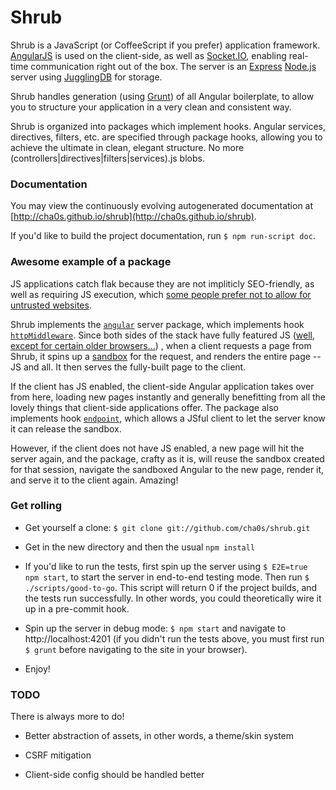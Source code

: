 Shrub
=====

Shrub is a JavaScript (or CoffeeScript if you prefer) application
framework. [AngularJS](http://angularjs.org/) is used on the client-side, as
well as [Socket.IO](http://socket.io/), enabling real-time communication right
out of the box. The server is an [Express](http://expressjs.com)
[Node.js](http://nodejs.org/) server using
[JugglingDB](https://github.com/1602/jugglingdb) for storage.

Shrub handles generation (using [Grunt](http://gruntjs.com/)) of all Angular
boilerplate, to allow you to structure your application in a very clean and
consistent way.

Shrub is organized into packages which implement hooks. Angular services,
directives, filters, etc. are specified through package hooks, allowing you to
achieve the ultimate in clean, elegant structure. No more
(controllers|directives|filters|services).js blobs.

### Documentation

You may view the continuously evolving autogenerated documentation at
[http://cha0s.github.io/shrub](http://cha0s.github.io/shrub).

If you'd like to build the project documentation, run `$ npm run-script doc`.

### Awesome example of a package

JS applications catch flak because they are not impliticly SEO-friendly,
as well as requiring JS execution, which [some people prefer not to
allow for untrusted websites](http://www.wired.com/threatlevel/2013/09/freedom-hosting-fbi/).

Shrub implements the
[`angular`](http://cha0s.github.io/shrub/server/packages/angular/index.html)
server package, which implements 
hook
[`httpMiddleware`](http://cha0s.github.io/shrub/hooks.html#httpmiddleware).
Since both sides of the stack have fully featured JS
([well, except for certain older browsers...](http://www.youtube.com/watch?v=lD9FAOPBiDk))
, when a client requests a page from Shrub, it spins up a
[sandbox](http://cha0s.github.io/shrub/server/sandboxes.html) for the request,
and renders the entire page -- JS and all. It then serves the fully-built page
to the client.

If the client has JS enabled, the client-side Angular application takes over
from here, loading new pages instantly and generally benefitting from all the
lovely things that client-side applications offer. The package also implements
hook
[`endpoint`](http://cha0s.github.io/shrub/hooks.html#endpoint), which allows a
JSful client to let the server know it can release the sandbox.

However, if the client does not have JS enabled, a new page will hit the server
again, and the package, crafty as it is, will reuse the sandbox created for
that session, navigate the sandboxed Angular to the new page, render it, and
serve it to the client again. Amazing! 

### Get rolling

* Get yourself a clone: `$ git clone git://github.com/cha0s/shrub.git`

* Get in the new directory and then the usual `npm install`

* If you'd like to run the tests, first spin up the server using
`$ E2E=true npm start`, to start the server in end-to-end testing mode. Then
run `$ ./scripts/good-to-go`. This script will return 0 if the project builds,
and the tests run successfully. In other words, you could theoretically wire
it up in a pre-commit hook.

* Spin up the server in debug mode: `$ npm start` and navigate to
http://localhost:4201 (if you didn't run the tests above, you must first run
`$ grunt` before navigating to the site in your browser).

* Enjoy!

### TODO

There is always more to do! 

* Better abstraction of assets, in other words, a theme/skin system

* CSRF mitigation

* Client-side config should be handled better